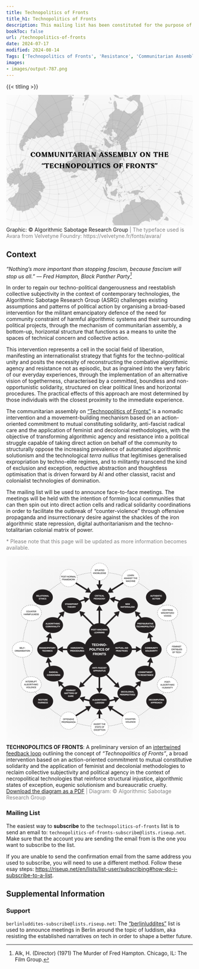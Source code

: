 ```yaml
---
title: Technopolitics of Fronts
title_h1: Technopolitics of Fronts
description: This mailing list has been constituted for the purpose of coordinating and organizing the communitarian assembly on the “Technopolitics of Fronts”.
bookToc: false
url: /technopolitics-of-fronts
date: 2024-07-17
modified: 2024-08-14
Tags: ['Technopolitics of Fronts', 'Resistance', 'Communitarian Assembly', 'Counter-Violence', 'Solidarity', 'Artivism', 'Anti-fascist Radical Care', 'Feminist Methods', 'Decolonial Tactics']
images:
- images/output-787.png
---
```


{{< titling >}}

<div class="caption"><img src="images/output-639.png">Graphic: © Algorithmic Sabotage Research Group<span style="color:grey"> | The typeface used is Avara from Velvetyne Foundry: https://velvetyne.fr/fonts/avara/</span></div>

## Context

_“Nothing’s more important than stopping fascism, because fascism will stop us all.” — Fred Hampton, Black Panther Party[^1]_

In order to regain our techno-political dangerousness and reestablish collective subjectivity in the context of contemporary technologies, the Algorithmic Sabotage Research Group (ASRG) challenges existing assumptions and patterns of political action by organising a broad-based intervention for the militant emancipatory defence of the need for community constraint of harmful algorithmic systems and their surrounding political projects, through the mechanism of communitarian assembly, a bottom-up, horizontal structure that functions as a means to unite the spaces of technical concern and collective action.

This intervention represents a cell in the social field of liberation, manifesting an internationalist strategy that fights for the techno-political unity and posits the necessity of reconstructing the combative algorithmic agency and resistance not as episodic, but as ingrained into the very fabric of our everyday experiences, through the implementation of an alternative vision of togetherness, characterised by a committed, boundless and non-opportunistic solidarity, structured on clear political lines and horizontal procedures. The practical effects of this approach are most determined by those individuals with the closest proximity to the immediate experience.

The communitarian assembly on [“Technopolitics of Fronts”](https://lists.riseup.net/www/info/technopolitics-of-fronts) is a nomadic intervention and a movement-building mechanism based on an action-oriented commitment to mutual constituting solidarity, anti-fascist radical care and the application of feminist and decolonial methodologies, with the objective of transforming algorithmic agency and resistance into a political struggle capable of taking direct action on behalf of the community to structurally oppose the increasing prevalence of automated algorithmic solutionism and the technological _terra nullius_ that legitimises generalised expropriation by techno-elite regimes, and to militantly transcend the kind of exclusion and exception, reductive abstraction and thoughtless optimisation that is driven forward by AI and other classist, racist and colonialist technologies of domination.

The mailing list will be used to announce face-to-face meetings. The meetings will be held with the intention of forming local communities that can then spin out into direct action cells and radical solidarity coordinations in order to facilitate the outbreak of “counter-violence” through offensive propaganda and insurrectionary desire against the shackles of the iron algorithmic state repression, digital authoritarianism and the techno-totalitarian colonial matrix of power.

<span style="color:grey"> * Please note that this page will be updated as more information becomes available.</span>

<div class="caption"><img src="images/output-629.png"><strong>TECHNOPOLITICS OF FRONTS</strong>: A preliminary version of an <a href="https://algorithmic-sabotage.github.io/asrg/intertwined-feedback-loops/">intertwined feedback loop</a> outlining the concept of <em>“Technopolitics of Fronts”</em>, a broad intervention based on an action-oriented commitment to mutual constitutive solidarity and the application of feminist and decolonial methodologies to reclaim collective subjectivity and political agency in the context of necropolitical technologies that reinforce structural injustice, algorithmic states of exception, eugenic solutionism and bureaucratic cruelty. <a href="https://cryptpad.fr/file/#/2/file/yE4q4zLF7GRQnsRw4dQaKzCl/">Download the diagram as a PDF</a><span style="color:grey"> | Diagram: © Algorithmic Sabotage Research Group</span></div>

### Mailing List

The easiest way to **subscribe** to the `technopolitics-of-fronts` list is to send an email to: `technopolitics-of-fronts-subscribe@lists.riseup.net`. Make sure that the account you are sending the email from is the one you want to subscribe to the list.

If you are unable to send the confirmation email from the same address you used to subscribe, you will need to use a different method. Follow these esay steps: https://riseup.net/en/lists/list-user/subscribing#how-do-i-subscribe-to-a-list.

## Supplemental Information

### Support

`berlinluddites-subscribe@lists.riseup.net`: The [“berlinluddites”](https://lists.riseup.net/www/info/berlinluddites) list is used to announce meetings in Berlin around the topic of luddism, aka resisting the established narratives on tech in order to shape a better future.

[^1]: Alk, H. (Director) (1971) The Murder of Fred Hampton. Chicago, IL: The Film Group.


